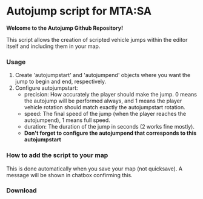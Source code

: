 # Autojump script for MTA:SA


**Welcome to the Autojump Github Repository!**

This script allows the creation of scripted vehicle jumps within the editor itself and including them in your map.

### Usage

1. Create 'autojumpstart' and 'autojumpend' objects where you want the jump to begin and end, respectively.
2. Configure autojumpstart:
	* precision: How accurately the player should make the jump. 0 means the autojump will be performed always, and 1 means the player vehicle rotation should match exactly the autojumpstart rotation.
	* speed: The final speed of the jump (when the player reaches the autojumpend), 1 means full speed.
	* duration: The duration of the jump in seconds (2 works fine mostly).
	* **Don't forget to configure the autojumpend that corresponds to this autojumpstart**

### How to add the script to your map

This is done automatically when you save your map (not quicksave). A message will be shown in chatbox confirming this.

### Download

